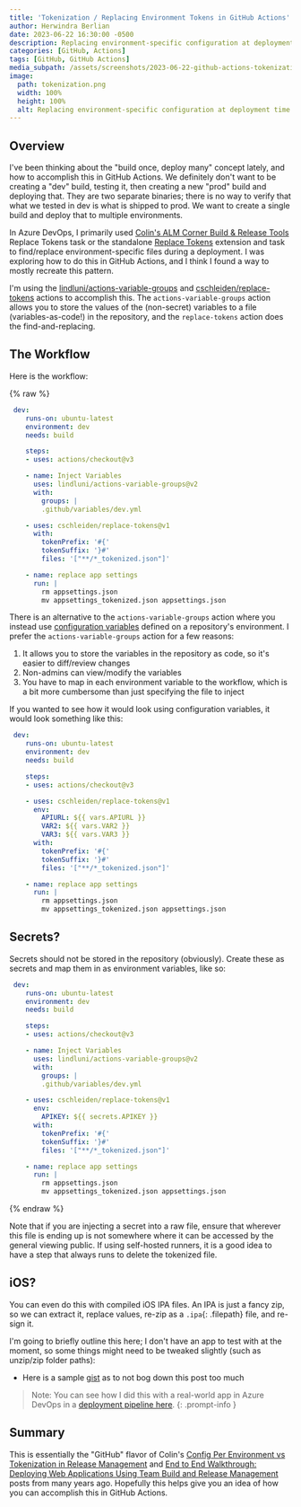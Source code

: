 ```yaml
---
title: 'Tokenization / Replacing Environment Tokens in GitHub Actions'
author: Herwindra Berlian
date: 2023-06-22 16:30:00 -0500
description: Replacing environment-specific configuration at deployment time
categories: [GitHub, Actions]
tags: [GitHub, GitHub Actions]
media_subpath: /assets/screenshots/2023-06-22-github-actions-tokenization
image:
  path: tokenization.png
  width: 100%
  height: 100%
  alt: Replacing environment-specific configuration at deployment time
---
```


## Overview

I've been thinking about the "build once, deploy many" concept lately, and how to accomplish this in GitHub Actions. We definitely don't want to be creating a "dev" build, testing it, then creating a new "prod" build and deploying that. They are two separate binaries; there is no way to verify that what we tested in dev is what is shipped to prod. We want to create a single build and deploy that to multiple environments.

In Azure DevOps, I primarily used [Colin's ALM Corner Build & Release Tools](https://marketplace.visualstudio.com/items?itemName=colinsalmcorner.colinsalmcorner-buildtasks) Replace Tokens task or the standalone [Replace Tokens](https://marketplace.visualstudio.com/items?itemName=qetza.replacetokens) extension and task to find/replace environment-specific files during a deployment. I was exploring how to do this in GitHub Actions, and I think I found a way to mostly recreate this pattern.

I'm using the [lindluni/actions-variable-groups](https://github.com/marketplace/actions/github-actions-variable-groups) and [cschleiden/replace-tokens](https://github.com/marketplace/actions/replace-tokens) actions to accomplish this. The `actions-variable-groups` action allows you to store the values of the (non-secret) variables to a file (variables-as-code!) in the repository, and the `replace-tokens` action does the find-and-replacing.

## The Workflow

Here is the workflow:

{% raw %}

```yml
 dev:
    runs-on: ubuntu-latest
    environment: dev
    needs: build

    steps:
    - uses: actions/checkout@v3

    - name: Inject Variables
      uses: lindluni/actions-variable-groups@v2
      with:
        groups: |
        .github/variables/dev.yml

    - uses: cschleiden/replace-tokens@v1
      with:
        tokenPrefix: '#{'
        tokenSuffix: '}#'
        files: '["**/*_tokenized.json"]'

    - name: replace app settings
      run: |
        rm appsettings.json
        mv appsettings_tokenized.json appsettings.json
```

There is an alternative to the `actions-variable-groups` action where you instead use [configuration variables](https://docs.github.com/en/actions/learn-github-actions/variables#creating-configuration-variables-for-an-environment) defined on a repository's environment. I prefer the `actions-variable-groups` action for a few reasons:

1. It allows you to store the variables in the repository as code, so it's easier to diff/review changes
2. Non-admins can view/modify the variables 
3. You have to map in each environment variable to the workflow, which is a bit more cumbersome than just specifying the file to inject

If you wanted to see how it would look using configuration variables, it would look something like this:

```yml
 dev:
    runs-on: ubuntu-latest
    environment: dev
    needs: build

    steps:
    - uses: actions/checkout@v3

    - uses: cschleiden/replace-tokens@v1
      env:
        APIURL: ${{ vars.APIURL }}
        VAR2: ${{ vars.VAR2 }}
        VAR3: ${{ vars.VAR3 }}
      with:
        tokenPrefix: '#{'
        tokenSuffix: '}#'
        files: '["**/*_tokenized.json"]'

    - name: replace app settings
      run: |
        rm appsettings.json
        mv appsettings_tokenized.json appsettings.json
```

## Secrets?

Secrets should not be stored in the repository (obviously). Create these as secrets and map them in as environment variables, like so:

```yml
 dev:
    runs-on: ubuntu-latest
    environment: dev
    needs: build

    steps:
    - uses: actions/checkout@v3

    - name: Inject Variables
      uses: lindluni/actions-variable-groups@v2
      with:
        groups: |
        .github/variables/dev.yml

    - uses: cschleiden/replace-tokens@v1
      env:
        APIKEY: ${{ secrets.APIKEY }}
      with:
        tokenPrefix: '#{'
        tokenSuffix: '}#'
        files: '["**/*_tokenized.json"]'

    - name: replace app settings
      run: |
        rm appsettings.json
        mv appsettings_tokenized.json appsettings.json
```

{% endraw %}

Note that if you are injecting a secret into a raw file, ensure that wherever this file is ending up is not somewhere where it can be accessed by the general viewing public. If using self-hosted runners, it is a good idea to have a step that always runs to delete the tokenized file.

## iOS?

You can even do this with compiled iOS IPA files. An IPA is just a fancy zip, so we can extract it, replace values, re-zip as a `.ipa`{: .filepath} file, and re-sign it.

I'm going to briefly outline this here; I don't have an app to test with at the moment, so some things might need to be tweaked slightly (such as unzip/zip folder paths):

- Here is a sample [gist](https://gist.github.com/joshjohanning/15e2bda76687d353a50211a7477de370#file-deploy-yml-L18:L22) as to not bog down this post too much

> Note: You can see how I did this with a real-world app in Azure DevOps in a [deployment pipeline here](https://github.com/joshjohanning/pipeline-templates/blob/main/ios/ios-deploy.yml).
{: .prompt-info }

## Summary

This is essentially the "GitHub" flavor of Colin's [Config Per Environment vs Tokenization in Release Management](https://colinsalmcorner.com/config-per-environment-vs-tokenization-in-release-management/) and [End to End Walkthrough: Deploying Web Applications Using Team Build and Release Management](https://colinsalmcorner.com/end-to-end-walkthrough-deploying-web-applications-using-team-build-and-release-management/) posts from many years ago. Hopefully this helps give you an idea of how you can accomplish this in GitHub Actions.
